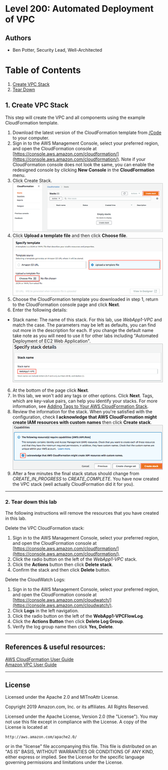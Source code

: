 ﻿# Level 200: Automated Deployment of VPC

## Authors
- Ben Potter, Security Lead, Well-Architected
# Table of Contents
1. [Create VPC Stack](#create_vpc_stack)
2. [Tear Down](#tear_down)

## 1. Create VPC Stack <a name="create_vpc_stack"></a>
This step will create the VPC and all components using the example CloudFormation template.
1. Download the latest version of the CloudFormation template from [/Code](Code/) to your computer.
2. Sign in to the AWS Management Console, select your preferred region, and open the CloudFormation console at [https://console.aws.amazon.com/cloudformation/](https://console.aws.amazon.com/cloudformation/). Note if your CloudFormation console does not look the same, you can enable the redesigned console by clicking **New Console** in the **CloudFormation** menu.
3. Click Create Stack.  
![cloudformation-createstack-1](Images/cloudformation-createstack-1.png)  
4. Click **Upload a template file** and then click **Choose file**.  
![cloudformation-createstack-2](Images/cloudformation-createstack-2.png)  
5. Choose the CloudFormation template you downloaded in step 1, return to the CloudFormation console page and click **Next**.
5. Enter the following details:
  * Stack name: The name of this stack. For this lab, use *WebApp1-VPC* and match the case.
  The parameters may be left as defaults, you can find out more in the description for each. If you change the default name take note as you will need to use it for other labs including "Automated Deployment of EC2 Web Application".
![cloudformation-vpc-params](Images/cloudformation-vpc-params.png)  
6. At the bottom of the page click **Next**.  
7. In this lab, we won't add any tags or other options. Click **Next**. Tags, which are key-value pairs, can help you identify your stacks. For more information, see [Adding Tags to Your AWS CloudFormation Stack](http://docs.aws.amazon.com/AWSCloudFormation/latest/UserGuide//cfn-console-add-tags.html).
8. Review the information for the stack. When you're satisfied with the configuration, check **I acknowledge that AWS CloudFormation might create IAM resources with custom names** then click **Create stack**.  
![cloudformation-vpc-createstack-final](Images/cloudformation-vpc-createstack-final.png)  
9. After a few minutes the final stack status should change from *CREATE_IN_PROGRESS* to *CREATE_COMPLETE*.
You have now created the VPC stack (well actually CloudFormation did it for you).

***

### 2. Tear down this lab
The following instructions will remove the resources that you have created in this lab.

Delete the VPC CloudFormation stack:
1. Sign in to the AWS Management Console, select your preferred region, and open the CloudFormation console at [https://console.aws.amazon.com/cloudformation/](https://console.aws.amazon.com/cloudformation/).
2. Click the radio button on the left of the *WebApp1-VPC* stack.
3. Click the **Actions** button then click **Delete stack**.
4. Confirm the stack and then click **Delete** button.

Delete the CloudWatch Logs:
1. Sign in to the AWS Management Console, select your preferred region, and open the CloudFormation console at [https://console.aws.amazon.com/cloudwatch/](https://console.aws.amazon.com/cloudwatch/).
2. Click **Logs** in the left navigation.
3. Click the radio button on the left of the **WebApp1-VPCFlowLog**.
4. Click the **Actions Button** then click **Delete Log Group**.
5. Verify the log group name then click **Yes, Delete**.

***

## References & useful resources:
[AWS CloudFormation User Guide](https://docs.aws.amazon.com/AWSCloudFormation/latest/UserGuide/Welcome.html)  
[Amazon VPC User Guide](https://docs.aws.amazon.com/vpc/latest/userguide/what-is-amazon-vpc.html)  


***

## License
Licensed under the Apache 2.0 and MITnoAttr License. 

Copyright 2019 Amazon.com, Inc. or its affiliates. All Rights Reserved.

Licensed under the Apache License, Version 2.0 (the "License"). You may not use this file except in compliance with the License. A copy of the License is located at

    http://aws.amazon.com/apache2.0/

or in the "license" file accompanying this file. This file is distributed on an "AS IS" BASIS, WITHOUT WARRANTIES OR CONDITIONS OF ANY KIND, either express or implied. See the License for the specific language governing permissions and limitations under the License.
